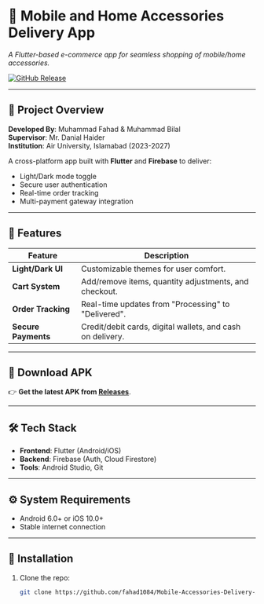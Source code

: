 # 📱 Mobile and Home Accessories Delivery App  
  
*A Flutter-based e-commerce app for seamless shopping of mobile/home accessories.*  

[![GitHub Release](https://img.shields.io/github/v/release/fahad1084/Mobile-Accessories-Delivery-App?include_prereleases)](https://github.com/fahad1084/Mobile-Accessories-Delivery-App/releases)  

---

## 📖 **Project Overview**  
**Developed By**: Muhammad Fahad & Muhammad Bilal  
**Supervisor**: Mr. Danial Haider  
**Institution**: Air University, Islamabad (2023-2027)  

A cross-platform app built with **Flutter** and **Firebase** to deliver:  
- Light/Dark mode toggle  
- Secure user authentication  
- Real-time order tracking  
- Multi-payment gateway integration  

---

## 🚀 **Features**  
| Feature          | Description                                                                 |
|------------------|-----------------------------------------------------------------------------|
| **Light/Dark UI**| Customizable themes for user comfort.                                       |
| **Cart System**  | Add/remove items, quantity adjustments, and checkout.                       |
| **Order Tracking**| Real-time updates from "Processing" to "Delivered".                        |
| **Secure Payments**| Credit/debit cards, digital wallets, and cash on delivery.                |

---

## 📲 **Download APK**  
👉 **Get the latest APK from [Releases](https://github.com/fahad1084/Mobile-Accessories-Delivery-App/releases)**.  


---

## 🛠️ **Tech Stack**  
- **Frontend**: Flutter (Android/iOS)  
- **Backend**: Firebase (Auth, Cloud Firestore)  
- **Tools**: Android Studio, Git  

---

## ⚙️ **System Requirements**  
- Android 6.0+ or iOS 10.0+  
- Stable internet connection  

---

## 🔧 **Installation**  
1. Clone the repo:  
   ```bash
   git clone https://github.com/fahad1084/Mobile-Accessories-Delivery-App.git
